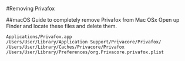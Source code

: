 #Removing Privafox

##macOS
Guide to completely remove Privafox from Mac OSx
Open up Finder and locate these files and delete them.

`Applications/Privafox.app`  
`/Users/User/Library/Application Support/Privacore/Privafox/`  
`/Users/User/Library/Caches/Privacore/Privafox`  
`/Users/User/Library/Preferences/org.Privacore.privafox.plist`
